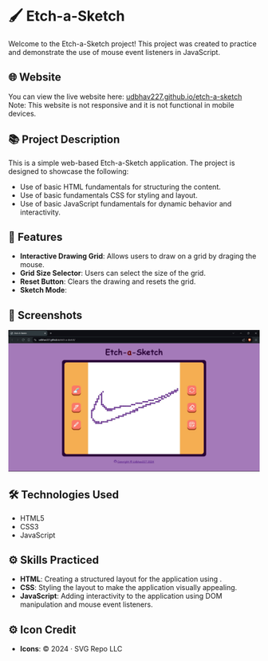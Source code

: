 # 🖌️ Etch-a-Sketch

Welcome to the Etch-a-Sketch project! This project was created to practice and demonstrate the use of mouse event listeners in JavaScript.

## 🌐 Website 

You can view the live website here: [udbhav227.github.io/etch-a-sketch](https://udbhav227.github.io/etch-a-sketch)
Note: This website is not responsive and it is not functional in mobile devices.

## 📚 Project Description

This is a simple web-based Etch-a-Sketch application. The project is designed to showcase the following:

- Use of basic HTML fundamentals for structuring the content.
- Use of basic fundamentals CSS for styling and layout.
- Use of basic JavaScript fundamentals for dynamic behavior and interactivity.

## 📝 Features 

- **Interactive Drawing Grid**: Allows users to draw on a grid by draging the mouse.
- **Grid Size Selector**: Users can select the size of the grid.
- **Reset Button**: Clears the drawing and resets the grid.
- **Sketch Mode**: 

## 📸 Screenshots 

![Screenshot 1](./images/etch-a-sketch-screenshot.png)

## 🛠️ Technologies Used

- HTML5
- CSS3
- JavaScript

## ⚙️ Skills Practiced

- **HTML**: Creating a structured layout for the application using .
- **CSS**: Styling the layout to make the application visually appealing.
- **JavaScript**: Adding interactivity to the application using DOM manipulation and mouse event listeners.


## ⚙️ Icon Credit
- **Icons**: © 2024 · SVG Repo LLC